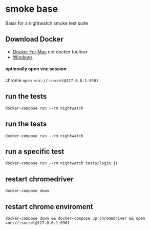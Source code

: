 # smoke base
Basis for a nightwatch smoke test suite

## Download Docker

* [Docker For Mac](https://docs.docker.com/docker-for-mac/) not docker toolbox
* [Windows](https://docs.docker.com/docker-for-windows)


#### optionally open vnc session
chrome `open vnc://:secret@127.0.0.1:5901`

## run the tests
`docker-compose run --rm nightwatch`

## run the tests
`docker-compose run --rm nightwatch`

## run a specific test
`docker-compose run --rm nightwatch tests/login.js`

## restart chromedriver
`docker-compose down`

## restart chrome enviroment
`docker-compose down && docker-compose up chromedriver && open vnc://:secret@127.0.0.1:5901`
